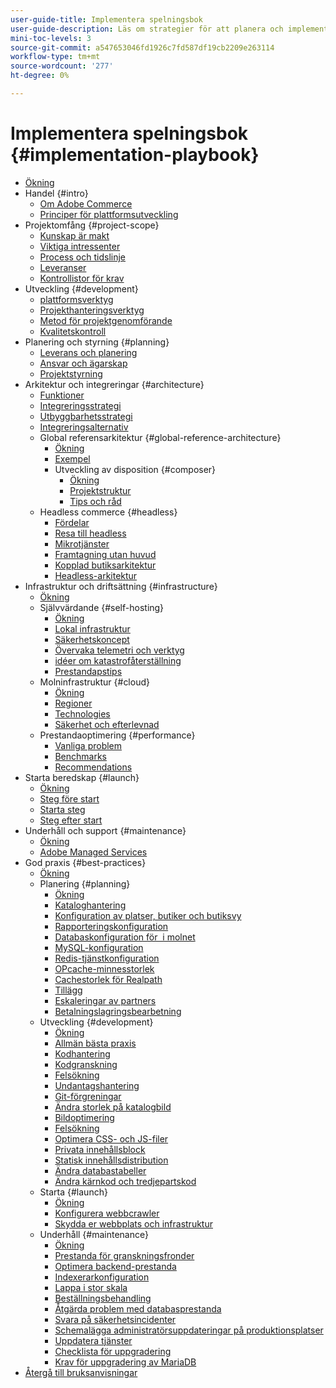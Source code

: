 ```yaml
---
user-guide-title: Implementera spelningsbok
user-guide-description: Läs om strategier för att planera och implementera en framgångsrik Adobe Commerce-webbplats.
mini-toc-levels: 3
source-git-commit: a547653046fd1926c7fd587df19cb2209e263114
workflow-type: tm+mt
source-wordcount: '277'
ht-degree: 0%

---
```



# Implementera spelningsbok {#implementation-playbook}

- [Ökning](overview.md)
- Handel {#intro}
   - [Om Adobe Commerce](intro/about-commerce.md)
   - [Principer för plattformsutveckling](intro/platform-development.md)
- Projektomfång {#project-scope}
   - [Kunskap är makt](project-scope/knowledge.md)
   - [Viktiga intressenter](project-scope/key-stakeholders.md)
   - [Process och tidslinje](project-scope/process-timeline.md)
   - [Leveranser](project-scope/deliverables.md)
   - [Kontrollistor för krav](project-scope/requirement-checklists.md)
- Utveckling {#development}
   - [plattformsverktyg](development/platform-tools.md)
   - [Projekthanteringsverktyg](development/project-management-tools.md)
   - [Metod för projektgenomförande](development/delivery.md)
   - [Kvalitetskontroll](development/quality-control.md)
- Planering och styrning {#planning}
   - [Leverans och planering](planning/delivery.md)
   - [Ansvar och ägarskap](planning/ownership.md)
   - [Projektstyrning](planning/governance.md)
- Arkitektur och integreringar {#architecture}
   - [Funktioner](architecture/capabilities.md)
   - [Integreringsstrategi](architecture/integration-strategy.md)
   - [Utbyggbarhetsstrategi](architecture/extensibility-strategy.md)
   - [Integreringsalternativ](architecture/integration-options.md)
   - Global referensarkitektur {#global-reference-architecture}
      - [Ökning](architecture/global-reference/overview.md)
      - [Exempel](architecture/global-reference/examples.md)
      - Utveckling av disposition {#composer}
         - [Ökning](architecture/global-reference/composer/overview.md)
         - [Projektstruktur](architecture/global-reference/composer/project-structure.md)
         - [Tips och råd](architecture/global-reference/composer/tips-and-tricks.md)
   - Headless commerce {#headless}
      - [Fördelar](architecture/headless/benefits.md)
      - [Resa till headless](architecture/headless/journey-to-headless.md)
      - [Mikrotjänster](architecture/headless/microservices.md)
      - [Framtagning utan huvud](architecture/headless/evolution.md)
      - [Kopplad butiksarkitektur](architecture/headless/legacy-storefront.md)
      - [Headless-arkitektur](architecture/headless/adobe-commerce.md)
- Infrastruktur och driftsättning {#infrastructure}
   - [Ökning](infrastructure/overview.md)
   - Självvärdande {#self-hosting}
      - [Ökning](infrastructure/self-hosting/overview.md)
      - [Lokal infrastruktur](infrastructure/self-hosting/on-premises.md)
      - [Säkerhetskoncept](infrastructure/self-hosting/security-concepts.md)
      - [Övervaka telemetri och verktyg](infrastructure/self-hosting/monitoring-tools.md)
      - [idéer om katastrofåterställning](infrastructure/self-hosting/disaster-recovery-ideas.md)
      - [Prestandapstips](infrastructure/self-hosting/performance-tips.md)
   - Molninfrastruktur {#cloud}
      - [Ökning](infrastructure/cloud/overview.md)
      - [Regioner](infrastructure/cloud/regions.md)
      - [Technologies](infrastructure/cloud/technology.md)
      - [Säkerhet och efterlevnad](infrastructure/cloud/security.md)
   - Prestandaoptimering {#performance}
      - [Vanliga problem](infrastructure/performance/optimization.md)
      - [Benchmarks](infrastructure/performance/benchmarks.md)
      - [Recommendations](infrastructure/performance/recommendations.md)
- Starta beredskap {#launch}
   - [Ökning](launch/overview.md)
   - [Steg före start](launch/pre-launch-steps.md)
   - [Starta steg](launch/launch-steps.md)
   - [Steg efter start](launch/post-launch-steps.md)
- Underhåll och support {#maintenance}
   - [Ökning](maintenance/overview.md)
   - [Adobe Managed Services](maintenance/adobe-managed-services.md)
- God praxis {#best-practices}
   - [Ökning](best-practices/phases.md)
   - Planering {#planning}
      - [Ökning](best-practices/planning/overview.md)
      - [Kataloghantering](best-practices/planning/catalog-management.md)
      - [Konfiguration av platser, butiker och butiksvy](best-practices/planning/sites-stores-store-views.md)
      - [Rapporteringskonfiguration](best-practices/planning/reporting-configuration.md)
      - [Databaskonfiguration för &#x200B; i molnet](best-practices/planning/database-on-cloud.md)
      - [MySQL-konfiguration](best-practices/planning/mysql-configuration.md)
      - [Redis-tjänstkonfiguration](best-practices/planning/redis-service-configuration.md)
      - [OPcache-minnesstorlek](best-practices/planning/opcache-memory-size.md)
      - [Cachestorlek för Realpath](best-practices/planning/realpath-cache-size.md)
      - [Tillägg](best-practices/planning/extensions.md)
      - [Eskaleringar av partners](best-practices/planning/partner-escalation.md)
      - [Betalningslagringsbearbetning](best-practices/planning/payment-processing-storage.md)
   - Utveckling {#development}
      - [Ökning](best-practices/development/overview.md)
      - [Allmän bästa praxis](best-practices/development/general.md)
      - [Kodhantering](best-practices/development/code-management.md)
      - [Kodgranskning](best-practices/development/code-review.md)
      - [Felsökning](best-practices/development/debugging.md)
      - [Undantagshantering](best-practices/development/exception-handling.md)
      - [Git-förgreningar](best-practices/development/git-branching.md)
      - [Ändra storlek på katalogbild](best-practices/development/catalog-image-resizing.md)
      - [Bildoptimering](best-practices/development/image-optimization.md)
      - [Felsökning](best-practices/development/troubleshooting.md)
      - [Optimera CSS- och JS-filer](best-practices/development/optimize-css-js-files.md)
      - [Privata innehållsblock](best-practices/development/private-content-block-configuration.md)
      - [Statisk innehållsdistribution](best-practices/development/static-content-deployment.md)
      - [Ändra databastabeller](best-practices/development/modifying-core-and-third-party-tables.md)
      - [Ändra kärnkod och tredjepartskod](best-practices/development/modifying-core-and-third-party-code.md)
   - Starta {#launch}
      - [Ökning](best-practices/launch/overview.md)
      - [Konfigurera webbcrawler](best-practices/launch/robots-txt.md)
      - [Skydda er webbplats och infrastruktur](best-practices/launch/security-best-practices.md)
   - Underhåll {#maintenance}
      - [Ökning](best-practices/maintenance/overview.md)
      - [Prestanda för granskningsfronder](best-practices/maintenance/frontend-performance.md)
      - [Optimera backend-prestanda](best-practices/maintenance/backend-performance.md)
      - [Indexerarkonfiguration](best-practices/maintenance/indexer-configuration.md)
      - [Lappa i stor skala](best-practices/maintenance/patching-at-scale.md)
      - [Beställningsbehandling](best-practices/maintenance/order-processing-configuration.md)
      - [Åtgärda problem med databasprestanda](best-practices/maintenance/resolve-database-performance-issues.md)
      - [Svara på säkerhetsincidenter](best-practices/maintenance/respond-to-security-incident.md)
      - [Schemalägga administratörsuppdateringar på produktionsplatser](best-practices/maintenance/scheduling-admin-updates-in-production.md)
      - [Uppdatera tjänster](best-practices/maintenance/update-services.md)
      - [Checklista för uppgradering](best-practices/maintenance/upgrade-checklist.md)
      - [Krav för uppgradering av MariaDB](best-practices/maintenance/commerce-235-upgrade-prerequisites-mariadb.md)
- [Återgå till bruksanvisningar](https://experienceleague.adobe.com/docs/commerce-operations/operational-guides/home.html)
